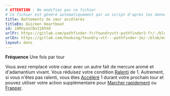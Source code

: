 ```yaml
---
# ATTENTION : Ne modifiez pas ce fichier
# Ce fichier est généré automatiquement par un script d'après les données du module Foundry VTT officiel et de sa traduction
title: Battements de cœur accélérés
titleEn: Quicken Heartbeat
id: i8MnyasCDo3j65Xd
urlFr: https://gitlab.com/pathfinder-fr/foundryvtt-pathfinder2-fr/-/blob/master/data/feats/i8MnyasCDo3j65Xd.htm
urlEn: https://gitlab.com/hooking/foundry-vtt---pathfinder-2e/-/blob/master/packs/data/feats.db/quicken-heartbeat.json
layout: dons
---
```

**Fréquence** Une fois par tour

Vous avez remplacé votre cœur avec un autre fait de mercure animé et d'adamantium vivant. Vous réduisez votre condition [Ralenti](../conditions/ralenti.html) de 1. Autrement, si vous n'êtes pas ralenti, vous êtes [Accéléré](../conditions/accéléré.html) 1 durant votre prochain tour et pouvez utiliser votre action supplémentaire pour [Marcher rapidement](../actions/marcher-rapidement.html) ou [Frapper](../actions/frapper.html).

